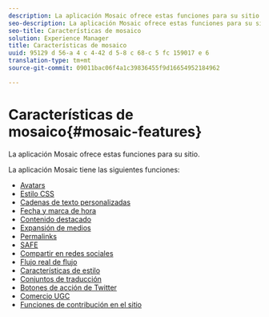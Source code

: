 ```yaml
---
description: La aplicación Mosaic ofrece estas funciones para su sitio.
seo-description: La aplicación Mosaic ofrece estas funciones para su sitio.
seo-title: Características de mosaico
solution: Experience Manager
title: Características de mosaico
uuid: 95129 d 56-a 4 c 4-42 d 5-8 c 68-c 5 fc 159017 e 6
translation-type: tm+mt
source-git-commit: 09011bac06f4a1c39836455f9d16654952184962

---
```



# Características de mosaico{#mosaic-features}

La aplicación Mosaic ofrece estas funciones para su sitio.



La aplicación Mosaic tiene las siguientes funciones:

* [Avatars](/help/using/c-features-livefyre/c-styling-features/c-avatars.md#c_avatars)
* [Estilo CSS](/help/using/c-features-livefyre/c-styling-features/c-css-styling-branding.md#c_css_styling_branding)
* [Cadenas de texto personalizadas](/help/using/c-features-livefyre/c-custom-text-strings.md#c_custom_text_strings)
* [Fecha y marca de hora](/help/using/c-features-livefyre/c-styling-features/c-date-and-timestamp.md#c_date_and_timestamp)
* [Contenido destacado](/help/using/c-features-livefyre/c-content-collection-tags/c-featured-content.md#c_featured_content)
* [Expansión de medios](/help/using/c-features-livefyre/c-enagement-features.md#section_pmq_ycm_d1b)
* [Permalinks](/help/using/c-features-livefyre/c-content-collection-tags/c-permalinks.md#c_permalinks)
* [SAFE](/help/using/c-features-livefyre/c-about-moderation/c-moderation.md#c_moderation)
* [Compartir en redes sociales](/help/using/c-features-livefyre/c-social-sharing/c-social-sharing.md#c_social_sharing)
* [Flujo real de flujo](/help/using/c-features-livefyre/c-content-behavior-features/c-content-behavior-features.md#section_emd_syl_d1b)
* [Características de estilo](/help/using/c-features-livefyre/c-styling-features/c-styling-features.md#c_styling_features)
* [Conjuntos de traducción](/help/using/c-settings-other/c-translation-sets/c-translation-sets.md#c_translation_sets)
* [Botones de acción de Twitter](/help/using/c-features-livefyre/c-enagement-features.md#section_uzm_ldm_d1b)
* [Comercio UGC](/help/using/c-features-livefyre/c-ugc-commerce.md#c_ugc_commerce)
* [Funciones de contribución en el sitio](/help/using/c-features-livefyre/c-on-site-contribution-features.md#section_vzs_t2s_d1b)

